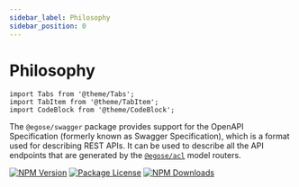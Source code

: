 ```yaml
---
sidebar_label: Philosophy
sidebar_position: 0
---
```


# Philosophy

```mdx-code-block
import Tabs from '@theme/Tabs';
import TabItem from '@theme/TabItem';
import CodeBlock from '@theme/CodeBlock';
```

The `@egose/swagger` package provides support for the OpenAPI Specification (formerly known as Swagger Specification), which is a format used for describing REST APIs. It can be used to describe all the API endpoints that are generated by the [`@egose/acl`](../../docs/egose-acl/philosophy/) model routers.

<a href="https://www.npmjs.com/package/@egose/swagger" target="_blank"><img src="https://img.shields.io/npm/v/@egose/swagger.svg" alt="NPM Version" /></a>
<a href="https://www.npmjs.com/package/@egose/swagger" target="_blank"><img src="https://img.shields.io/npm/l/@egose/swagger.svg" alt="Package License" /></a>
<a href="https://www.npmjs.com/package/@egose/swagger" target="_blank"><img src="https://img.shields.io/npm/dm/@egose/swagger.svg" alt="NPM Downloads" /></a>
